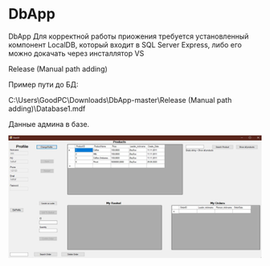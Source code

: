 # DbApp
DbApp
Для корректной работы приожения требуется установленный компонент LocalDB, который входит в SQL Server Express, либо его можно докачать через инсталлятор VS

Release (Manual path adding)

Пример пути до БД:

C:\Users\GoodPC\Downloads\DbApp-master\Release (Manual path adding)\Database1.mdf


Данные админа в базе.

![Alt text](https://github.com/BesNull/DbApp/blob/2e11cbbbe40dfe6127c5865375f672b0a94465f0/UserUI.JPG?raw=true "Optional Title")


